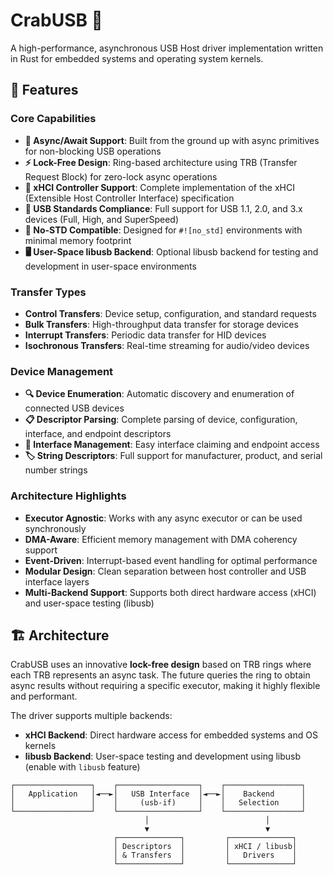 # CrabUSB 🦀

A high-performance, asynchronous USB Host driver implementation written in Rust for embedded systems and operating system kernels.

## 🚀 Features

### Core Capabilities
- **🔄 Async/Await Support**: Built from the ground up with async primitives for non-blocking USB operations
- **⚡ Lock-Free Design**: Ring-based architecture using TRB (Transfer Request Block) for zero-lock async operations
- **🎯 xHCI Controller Support**: Complete implementation of the xHCI (Extensible Host Controller Interface) specification
- **📱 USB Standards Compliance**: Full support for USB 1.1, 2.0, and 3.x devices (Full, High, and SuperSpeed)
- **🔧 No-STD Compatible**: Designed for `#![no_std]` environments with minimal memory footprint
- **🖥️ User-Space libusb Backend**: Optional libusb backend for testing and development in user-space environments

### Transfer Types
- **Control Transfers**: Device setup, configuration, and standard requests
- **Bulk Transfers**: High-throughput data transfer for storage devices
- **Interrupt Transfers**: Periodic data transfer for HID devices
- **Isochronous Transfers**: Real-time streaming for audio/video devices

### Device Management
- **🔍 Device Enumeration**: Automatic discovery and enumeration of connected USB devices
- **📋 Descriptor Parsing**: Complete parsing of device, configuration, interface, and endpoint descriptors
- **🔌 Interface Management**: Easy interface claiming and endpoint access
- **🏷️ String Descriptors**: Full support for manufacturer, product, and serial number strings

### Architecture Highlights
- **Executor Agnostic**: Works with any async executor or can be used synchronously
- **DMA-Aware**: Efficient memory management with DMA coherency support
- **Event-Driven**: Interrupt-based event handling for optimal performance
- **Modular Design**: Clean separation between host controller and USB interface layers
- **Multi-Backend Support**: Supports both direct hardware access (xHCI) and user-space testing (libusb)

## 🏗️ Architecture

CrabUSB uses an innovative **lock-free design** based on TRB rings where each TRB represents an async task. The future queries the ring to obtain async results without requiring a specific executor, making it highly flexible and performant.

The driver supports multiple backends:
- **xHCI Backend**: Direct hardware access for embedded systems and OS kernels
- **libusb Backend**: User-space testing and development using libusb (enable with `libusb` feature)

```
┌─────────────────┐    ┌──────────────────┐    ┌─────────────────┐
│   Application   │◄──►│   USB Interface  │◄──►│    Backend      │
│                 │    │     (usb-if)     │    │   Selection     │
└─────────────────┘    └──────────────────┘    └─────────────────┘
                              │                          │
                              ▼                          ▼
                       ┌──────────────┐         ┌──────────────┐
                       │ Descriptors  │         │ xHCI / libusb│
                       │ & Transfers  │         │   Drivers    │
                       └──────────────┘         └──────────────┘
```

